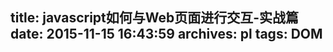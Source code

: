 title: javascript如何与Web页面进行交互-实战篇
date: 2015-11-15 16:43:59
archives: pl
tags: DOM
---

<script>
	document.ready = function(){
		alert("ysf");
	}
</script>